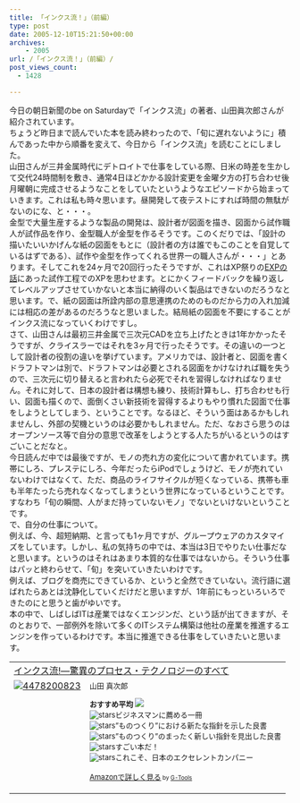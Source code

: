 ```yaml
---
title: 「インクス流！」（前編）
type: post
date: 2005-12-10T15:21:50+00:00
archives:
    - 2005
url: /「インクス流！」（前編）/
post_views_count:
  - 1428

---
```

今日の朝日新聞のbe on Saturdayで「インクス流」の著者、山田眞次郎さんが紹介されています。  
ちょうど昨日まで読んでいた本を読み終わったので、「旬に遅れないように」積んであった中から順番を変えて、今日から「インクス流」を読むことにしました。  
山田さんが三井金属時代にデトロイトで仕事をしている際、日米の時差を生かして交代24時間制を敷き、通常4日ほどかかる設計変更を金曜夕方の打ち合わせ後月曜朝に完成させるようなことをしていたというようなエピソードから始まっていきます。これは私も時々思います。昼開発して夜テストにすれば時間の無駄がないのにな、と・・・。  
金型で大量生産するような製品の開発は、設計者が図面を描き、図面から試作職人が試作品を作り、金型職人が金型を作るそうです。このくだりでは、「設計の描いたいいかげんな紙の図面をもとに（設計者の方は誰でもこのことを自覚しているはずである）、試作や金型を作ってくれる世界一の職人さんが・・・」とあります。そしてこれを24ヶ月で20回行ったそうですが、これはXP祭りの[EXPの話][1]にあった試作工程でのXPを思わせます。とにかくフィードバックを繰り返してレベルアップさせていかないと本当に納得のいく製品はできないのだろうなと思います。で、紙の図面は所詮内部の意思連携のためのものだから力の入れ加減には相応の差があるのだろうなと思いました。結局紙の図面を不要にすることがインクス流になっていくわけですし。  
さて、山田さんは最初三井金属で三次元CADを立ち上げたときは1年かかったそうですが、クライスラーではそれを3ヶ月で行ったそうです。その違いの一つとして設計者の役割の違いを挙げています。アメリカでは、設計者と、図面を書くドラフトマンは別で、ドラフトマンは必要とされる図面をかけなければ職を失うので、三次元に切り替えると言われたら必死でそれを習得しなければなりません。それに対して、日本の設計者は構想も練り、技術計算もし、打ち合わせも行い、図面も描くので、面倒くさい新技術を習得するよりもやり慣れた図面で仕事をしようとしてしまう、ということです。なるほど、そういう面はあるかもしれませんし、外部の契機というのは必要かもしれません。ただ、なおさら思うのはオープンソース等で自分の意思で改革をしようとする人たちがいるというのはすごいことだなと。  
今日読んだ中では最後ですが、モノの売れ方の変化について書かれています。携帯にしろ、プレステにしろ、今年だったらiPodでしょうけど、モノが売れていないわけではなくて、ただ、商品のライフサイクルが短くなっている、携帯も車も半年たったら売れなくなってしまうという世界になっているということです。  
すなわち「旬の瞬間、人がまだ持っていないモノ」でないといけないということです。  
で、自分の仕事について。  
例えば、今、超短納期、と言っても1ヶ月ですが、グループウェアのカスタマイズをしています。しかし、私の気持ちの中では、本当は3日でやりたい仕事だなと思います。というのはそれはあまり本質的な仕事ではないから。そういう仕事はパッと終わらせて、「旬」を突いていきたいわけです。  
例えば、ブログを商売にできているか、というと全然できていない。流行語に選ばれたらあとは沈静化していくだけだと思いますが、1年前にもっといろいろできたのにと思うと歯がゆいです。  
本の中で、しばしばITは産業ではなくエンジンだ、という話が出てきますが、そのとおりで、一部例外を除いて多くのITシステム構築は他社の産業を推進するエンジンを作っているわけです。本当に推進できる仕事をしていきたいと思います。

<table  border="0" cellpadding="5">
  <tr>
    <td colspan="2">
      <a href="http://www.amazon.co.jp/exec/obidos/ASIN/4478200823/konnokiyotaka-22/ref=nosim/" target="_blank">インクス流!―驚異のプロセス・テクノロジーのすべて</a>
    </td>
  </tr>
  
  <tr>
    <td valign="top">
      <a href="http://www.amazon.co.jp/exec/obidos/ASIN/4478200823/konnokiyotaka-22/ref=nosim/" target="_blank"><img src="https://i1.wp.com/images.amazon.com/images/P/4478200823.09._SCMZZZZZZZ_.jpg" border="0" alt="4478200823" data-recalc-dims="1" /></a>
    </td>
    <td valign="top">
      <font size="-1">山田 真次郎 </p>
      <p>
        <strong>おすすめ平均</strong> <img src="https://i1.wp.com/g-images.amazon.com/images/G/01/detail/stars-5-0.gif" data-recalc-dims="1" /><br /><img src="https://i1.wp.com/g-images.amazon.com/images/G/01/detail/stars-5-0.gif" alt="stars" data-recalc-dims="1" />ビジネスマンに薦める一冊<br /><img src="https://i1.wp.com/g-images.amazon.com/images/G/01/detail/stars-5-0.gif" alt="stars" data-recalc-dims="1" />”ものつくり”における新たな指針を示した良書<br /><img src="https://i1.wp.com/g-images.amazon.com/images/G/01/detail/stars-5-0.gif" alt="stars" data-recalc-dims="1" />”ものつくり”のまったく新しい指針を見出した良書<br /><img src="https://i1.wp.com/g-images.amazon.com/images/G/01/detail/stars-5-0.gif" alt="stars" data-recalc-dims="1" />すごい本だ！<br /><img src="https://i1.wp.com/g-images.amazon.com/images/G/01/detail/stars-5-0.gif" alt="stars" data-recalc-dims="1" />これこそ、日本のエクセレントカンパニー
      </p>
      <p>
        <a href="http://www.amazon.co.jp/exec/obidos/ASIN/4478200823/konnokiyotaka-22/ref=nosim/" target="_blank">Amazonで詳しく見る</a></font><font size="-2"> by <a href="http://www.goodpic.com/mt/aws/index.html" >G-Tools</a></font></td> </tr> </table>

 [1]: http://konnokiyotaka.txt-nifty.com/pgblog/2005/09/xp2005_bdb1.html